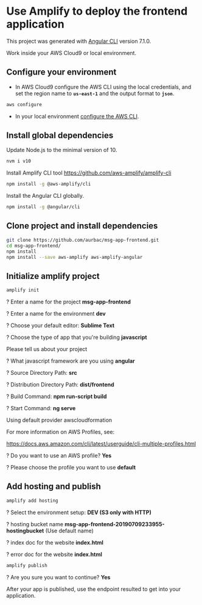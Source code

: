 # Use Amplify to deploy the frontend application

This project was generated with [Angular CLI](https://github.com/angular/angular-cli) version 7.1.0.

Work inside your AWS Cloud9 or local environment.

## Configure your environment

* In AWS Cloud9 configure the AWS CLI using the local credentials, and set the region name to **`us-east-1`** and the output format to **`json`**. 

``` bash
aws configure
```

* In your local environment [configure the AWS CLI](https://docs.aws.amazon.com/cli/latest/userguide/cli-chap-configure.html#cli-quick-configuration).

## Install global dependencies

Update Node.js to the minimal version of 10.

``` bash
nvm i v10
```

Install Amplify CLI tool https://github.com/aws-amplify/amplify-cli

``` bash
npm install -g @aws-amplify/cli
```

Install the Angular CLI globally.

``` bash
npm install -g @angular/cli
```

## Clone project and install dependencies

``` bash
git clone https://github.com/aurbac/msg-app-frontend.git
cd msg-app-frontend/
npm install
npm install --save aws-amplify aws-amplify-angular
```

## Initialize amplify project

``` bash
amplify init
```

? Enter a name for the project **msg-app-frontend**

? Enter a name for the environment **dev**

? Choose your default editor: **Sublime Text**

? Choose the type of app that you're building **javascript**

Please tell us about your project

? What javascript framework are you using **angular**

? Source Directory Path:  **src**

? Distribution Directory Path: **dist/frontend**

? Build Command:  **npm run-script build**

? Start Command: **ng serve**

Using default provider  awscloudformation

For more information on AWS Profiles, see:

https://docs.aws.amazon.com/cli/latest/userguide/cli-multiple-profiles.html

? Do you want to use an AWS profile? **Yes**

? Please choose the profile you want to use **default**

## Add hosting and publish

``` bash
amplify add hosting
```

? Select the environment setup: **DEV (S3 only with HTTP)**

? hosting bucket name **msg-app-frontend-20190709233955-hostingbucket** (Use default name)

? index doc for the website **index.html**

? error doc for the website **index.html**

``` bash
amplify publish
```

? Are you sure you want to continue? **Yes**

After your app is published, use the endpoint resulted to get into your application.